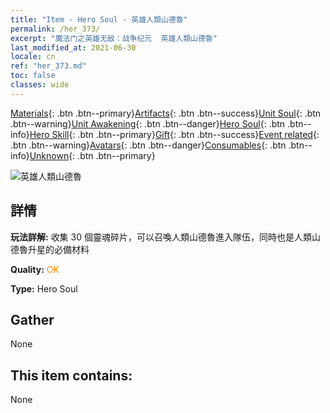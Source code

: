 ```yaml
---
title: "Item - Hero Soul - 英雄人類山德魯"
permalink: /her_373/
excerpt: "魔法门之英雄无敌：战争纪元  英雄人類山德魯"
last_modified_at: 2021-06-30
locale: cn
ref: "her_373.md"
toc: false
classes: wide
---
```

 [Materials](/ItemsCN/){: .btn .btn--primary}[Artifacts](/ItemsCN/Artifacts/){: .btn .btn--success}[Unit Soul](/ItemsCN/UnitSoul/){: .btn .btn--warning}[Unit Awakening](/ItemsCN/UnitAwakening/){: .btn .btn--danger}[Hero Soul](/ItemsCN/HeroSoul/){: .btn .btn--info}[Hero Skill](/ItemsCN/HeroSkill/){: .btn .btn--primary}[Gift](/ItemsCN/Gift/){: .btn .btn--success}[Event related](/ItemsCN/Events/){: .btn .btn--warning}[Avatars](/ItemsCN/Avatars/){: .btn .btn--danger}[Consumables](/ItemsCN/Consumables/){: .btn .btn--info}[Unknown](/ItemsCN/Unknown/){: .btn .btn--primary}

 ![英雄人類山德魯](/images/h/h_HumanSandro.jpg)

## 詳情
 **玩法詳解:** 收集 30 個靈魂碎片，可以召喚人類山德魯進入隊伍，同時也是人類山德魯升星的必備材料

 **Quality:** <span style="color: #FF8C00">OK</span>

 **Type:** Hero Soul

## Gather

  None

## This item contains:

  None

